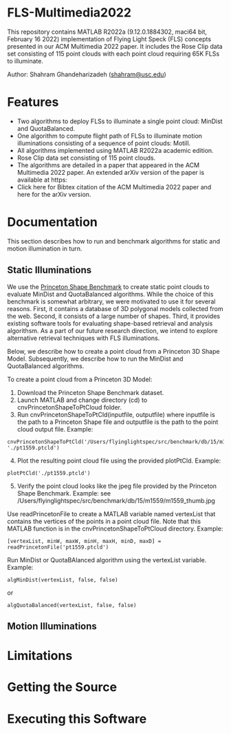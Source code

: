 # FLS-Multimedia2022
This repository contains MATLAB R2022a (9.12.0.1884302, maci64 bit, February 16 2022) implementation of Flying Light Speck (FLS) concepts presented in our ACM Multimedia 2022 paper.  It includes the Rose Clip data set consisting of 115 point clouds with each point cloud requiring 65K FLSs to illuminate.  

Author:  Shahram Ghandeharizadeh (shahram@usc.edu)

# Features

  * Two algorithms to deploy FLSs to illuminate a single point cloud:  MinDist and QuotaBalanced.
  * One algorithm to compute flight path of FLSs to illuminate motion illuminations consisting of a sequence of point clouds:  Motill.
  * All algorithms implemented using MATLAB R2022a academic edition. 
  * Rose Clip data set consisting of 115 point clouds.
  * The algorithms are detailed in a paper that appeared in the ACM Multimedia 2022 paper.  An extended arXiv version of the paper is available at https:
  * Click here for Bibtex citation of the ACM Multimedia 2022 paper and here for the arXiv version.

# Documentation

This section describes how to run and benchmark algorithms for static and motion illumination in turn.

## Static Illuminations

We use the [Princeton Shape Benchmark](https://shape.cs.princeton.edu/benchmark/) to create static point clouds to evaluate MinDist and QuotaBalanced algorithms.  While the choice of this benchmark is somewhat arbitrary, we were motivated to use it for several reasons.  First, it contains a database of 3D polygonal models collected from the web.  Second, it consists of a large number of shapes.  Third, it provides existing software tools for evaluating shape-based retrieval and analysis algorithsm.  As a part of our future research direction, we intend to explore alternative retrieval techniques with FLS illuminations.  

Below, we describe how to create a point cloud from a Princeton 3D Shape Model.  Subsequently, we describe how to run the MinDist and QuotaBalanced algorithms. 

To create a point cloud from a Princeton 3D Model:
1. Download the Princeton Shape Benchmark dataset.
2. Launch MATLAB and change directory (cd) to cnvPrincetonShapeToPtCloud folder.
3. Run cnvPrincetonShapeToPtCld(inputfile, outputfile) where inputfile is the path to a Princeton Shape file and outputfile is the path to the point cloud output file.  Example:  
```
cnvPrincetonShapeToPtCld('/Users/flyinglightspec/src/benchmark/db/15/m1559/m1559.off', './pt1559.ptcld')
```
4. Plot the resulting point cloud file using the provided plotPtCld.  Example:  
```
plotPtCld('./pt1559.ptcld')
```
5. Verify the point cloud looks like the jpeg file provided by the Princeton Shape Benchmark.  Example:  see /Users/flyinglightspec/src/benchmark/db/15/m1559/m1559_thumb.jpg

Use readPrincetonFile to create a MATLAB variable named vertexList that contains the vertices of the points in a point cloud file.  Note that this MATLAB function is in the cnvPrincetonShapeToPtCloud directory.  Example:  
```
[vertexList, minW, maxW, minH, maxH, minD, maxD] = readPrincetonFile('pt1559.ptcld')
```

Run MinDist or QuotaBAlanced algorithm using the vertexList variable. Example:  
```
algMinDist(vertexList, false, false) 
```
or 
```
algQuotaBalanced(vertexList, false, false)
```


## Motion Illuminations

# Limitations

# Getting the Source

# Executing this Software
